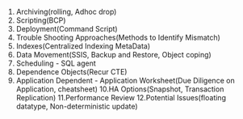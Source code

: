1. Archiving(rolling, Adhoc drop)
2. Scripting(BCP)
3. Deployment(Command Script)
4. Trouble Shooting Approaches(Methods to Identify Mismatch)
5. Indexes(Centralized Indexing MetaData)
6. Data Movement(SSIS, Backup and Restore, Object coping)
7. Scheduling - SQL agent
8. Dependence Objects(Recur CTE)
9. Application Dependent - Application Worksheet(Due Diligence on Application, cheatsheet)
10.HA Options(Snapshot, Transaction Replication)
11.Performance Review
12.Potential Issues(floating datatype, Non-deterministic update)
